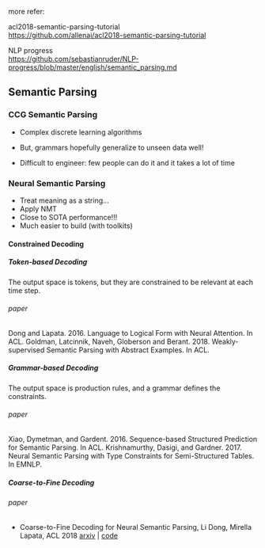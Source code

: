 more refer:

acl2018-semantic-parsing-tutorial<br>https://github.com/allenai/acl2018-semantic-parsing-tutorial

NLP progress<br>https://github.com/sebastianruder/NLP-progress/blob/master/english/semantic_parsing.md



## Semantic Parsing

### CCG Semantic Parsing

+ Complex discrete learning algorithms

+ But, grammars hopefully generalize to unseen data well!

+ Difficult to engineer: few people can do it and it takes a lot of time

### Neural Semantic Parsing

+ Treat meaning as a string...
+ Apply NMT
+ Close to SOTA performance!!!
+ Much easier to build (with toolkits)

#### Constrained Decoding

##### Token-based Decoding
The output space is tokens, but they are constrained to be relevant at each time step.

###### paper

Dong and Lapata. 2016. Language to Logical Form with Neural Attention. In ACL.
Goldman, Latcinnik, Naveh, Globerson and Berant. 2018. Weakly-supervised Semantic Parsing with Abstract Examples. In ACL.

##### Grammar-based Decoding

The output space is production rules, and a grammar defines the constraints.

###### paper

Xiao, Dymetman, and Gardent. 2016. Sequence-based Structured Prediction for Semantic Parsing. In ACL.
Krishnamurthy, Dasigi, and Gardner. 2017. Neural Semantic Parsing with Type Constraints for Semi-Structured Tables. In EMNLP.

##### Coarse-to-Fine Decoding

###### paper

+ Coarse-to-Fine Decoding for Neural Semantic Parsing, Li Dong, Mirella Lapata, ACL 2018 [arxiv](https://arxiv.org/abs/1805.04793v1) | [code](https://github.com/donglixp/coarse2fine) 

